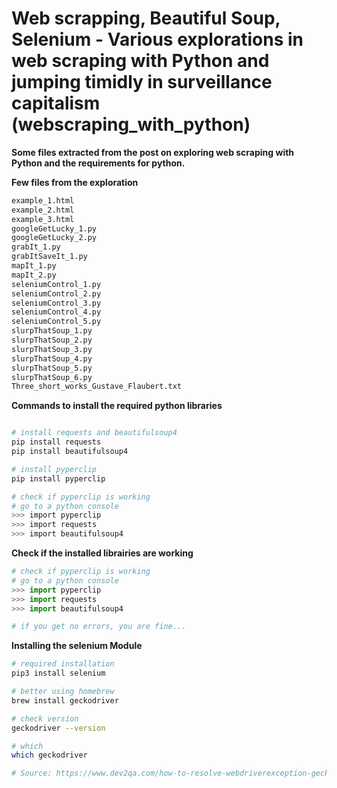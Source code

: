 # Web scrapping, Beautiful Soup, Selenium - Various explorations in web scraping with Python and jumping timidly in surveillance capitalism (webscraping_with_python)

**Some files extracted from the post on exploring web scraping with Python and the requirements for python.**


**Few files from the exploration**
```bash
example_1.html
example_2.html
example_3.html
googleGetLucky_1.py
googleGetLucky_2.py
grabIt_1.py
grabItSaveIt_1.py
mapIt_1.py
mapIt_2.py
seleniumControl_1.py
seleniumControl_2.py
seleniumControl_3.py
seleniumControl_4.py
seleniumControl_5.py
slurpThatSoup_1.py
slurpThatSoup_2.py
slurpThatSoup_3.py
slurpThatSoup_4.py
slurpThatSoup_5.py
slurpThatSoup_6.py
Three_short_works_Gustave_Flaubert.txt
```

**Commands to install the required python libraries**
```bash

# install requests and beautifulsoup4
pip install requests
pip install beautifulsoup4

# install pyperclip
pip install pyperclip

# check if pyperclip is working
# go to a python console
>>> import pyperclip
>>> import requests
>>> import beautifulsoup4

```


**Check if the installed librairies are working**
```python
# check if pyperclip is working
# go to a python console
>>> import pyperclip
>>> import requests
>>> import beautifulsoup4

# if you get no errors, you are fine...
```


**Installing the selenium Module**
```bash
# required installation
pip3 install selenium

# better using homebrew
brew install geckodriver

# check version
geckodriver --version

# which 
which geckodriver

# Source: https://www.dev2qa.com/how-to-resolve-webdriverexception-geckodriver-executable-needs-to-be-in-path/

```










